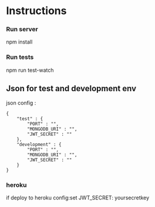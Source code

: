 # Instructions

### Run server
npm install

### Run tests
npm run test-watch

## Json for test and development env
json config :
```
{
    "test" : {
        "PORT" : "",
        "MONGODB_URI" : "",
        "JWT_SECRET" : ""
    },
    "development" : {
        "PORT" : "",
        "MONGODB_URI" : "",
        "JWT_SECRET" : ""
    }
}
```
### heroku
if deploy to 
heroku config:set JWT_SECRET: yoursecretkey
